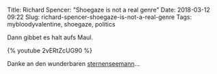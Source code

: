 Title: Richard Spencer: "Shoegaze is not a real genre"
Date: 2018-03-12 09:22
Slug: richard-spencer-shoegaze-is-not-a-real-genre
Tags: mybloodyvalentine, shoegaze, politics

Dann gibbet es halt aufs Maul.

{% youtube 2vERtZcUG90 %}

Danke an den wunderbaren [sternenseemann](https://twitter.com/sternenseemann)...
